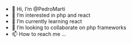 - 👋 Hi, I’m @PedroMarti
- 👀 I’m interested in php and react
- 🌱 I’m currently learning react
- 💞️ I’m looking to collaborate on php frameworks
- 📫 How to reach me ...

<!---
PedroMarti/PedroMarti is a ✨ special ✨ repository because its `README.md` (this file) appears on your GitHub profile.
You can click the Preview link to take a look at your changes.
--->
